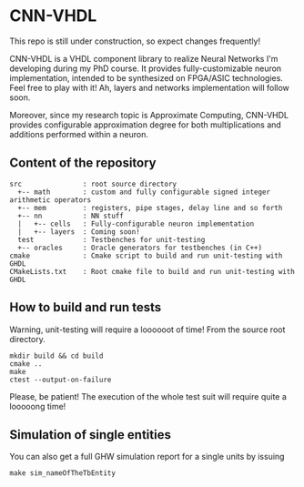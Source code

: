 # CNN-VHDL
This repo is still under construction, so expect changes frequently!

CNN-VHDL is a VHDL component library to realize Neural Networks I'm developing during my PhD course. 
It provides fully-customizable neuron implementation, intended to be synthesized on FPGA/ASIC technologies. Feel free to play with it!
Ah, layers and networks implementation will follow soon.

Moreover, since my research topic is Approximate Computing, CNN-VHDL provides configurable approximation degree for both multiplications and additions performed within a neuron.

## Content of the repository
```
src               : root source directory
  +-- math        : custom and fully configurable signed integer arithmetic operators
  +-- mem         : registers, pipe stages, delay line and so forth 
  +-- nn          : NN stuff
  |   +-- cells   : Fully-configurable neuron implementation
  |   +-- layers  : Coming soon!
  test            : Testbenches for unit-testing
  +-- oracles     : Oracle generators for testbenches (in C++)
cmake             : Cmake script to build and run unit-testing with GHDL
CMakeLists.txt    : Root cmake file to build and run unit-testing with GHDL
```

## How to build and run tests
Warning, unit-testing will require a loooooot of time!
From the source root directory.
```
mkdir build && cd build
cmake ..
make
ctest --output-on-failure
```
Please, be patient! The execution of the whole test suit will require quite a looooong time!

## Simulation of single entities
You can also get a full GHW simulation report for a single units by issuing
```
make sim_nameOfTheTbEntity
```

